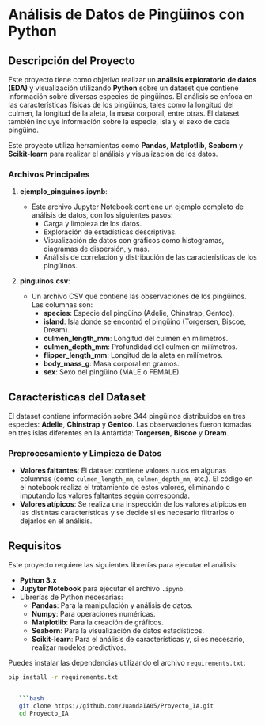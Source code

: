 # Análisis de Datos de Pingüinos con Python

## Descripción del Proyecto

Este proyecto tiene como objetivo realizar un **análisis exploratorio de datos (EDA)** y visualización utilizando **Python** sobre un dataset que contiene información sobre diversas especies de pingüinos. El análisis se enfoca en las características físicas de los pingüinos, tales como la longitud del culmen, la longitud de la aleta, la masa corporal, entre otras. El dataset también incluye información sobre la especie, isla y el sexo de cada pingüino.

Este proyecto utiliza herramientas como **Pandas**, **Matplotlib**, **Seaborn** y **Scikit-learn** para realizar el análisis y visualización de los datos.

### Archivos Principales

1. **ejemplo_pinguinos.ipynb**:
   - Este archivo Jupyter Notebook contiene un ejemplo completo de análisis de datos, con los siguientes pasos:
     - Carga y limpieza de los datos.
     - Exploración de estadísticas descriptivas.
     - Visualización de datos con gráficos como histogramas, diagramas de dispersión, y más.
     - Análisis de correlación y distribución de las características de los pingüinos.
   
2. **pinguinos.csv**:
   - Un archivo CSV que contiene las observaciones de los pingüinos. Las columnas son:
     - **species**: Especie del pingüino (Adelie, Chinstrap, Gentoo).
     - **island**: Isla donde se encontró el pingüino (Torgersen, Biscoe, Dream).
     - **culmen_length_mm**: Longitud del culmen en milímetros.
     - **culmen_depth_mm**: Profundidad del culmen en milímetros.
     - **flipper_length_mm**: Longitud de la aleta en milímetros.
     - **body_mass_g**: Masa corporal en gramos.
     - **sex**: Sexo del pingüino (MALE o FEMALE).

## Características del Dataset

El dataset contiene información sobre 344 pingüinos distribuidos en tres especies: **Adelie**, **Chinstrap** y **Gentoo**. Las observaciones fueron tomadas en tres islas diferentes en la Antártida: **Torgersen**, **Biscoe** y **Dream**.

### Preprocesamiento y Limpieza de Datos

- **Valores faltantes**: El dataset contiene valores nulos en algunas columnas (como `culmen_length_mm`, `culmen_depth_mm`, etc.). El código en el notebook realiza el tratamiento de estos valores, eliminando o imputando los valores faltantes según corresponda.
- **Valores atípicos**: Se realiza una inspección de los valores atípicos en las distintas características y se decide si es necesario filtrarlos o dejarlos en el análisis.

## Requisitos

Este proyecto requiere las siguientes librerías para ejecutar el análisis:

- **Python 3.x**
- **Jupyter Notebook** para ejecutar el archivo `.ipynb`.
- Librerías de Python necesarias:
  - **Pandas**: Para la manipulación y análisis de datos.
  - **Numpy**: Para operaciones numéricas.
  - **Matplotlib**: Para la creación de gráficos.
  - **Seaborn**: Para la visualización de datos estadísticos.
  - **Scikit-learn**: Para el análisis de características y, si es necesario, realizar modelos predictivos.

Puedes instalar las dependencias utilizando el archivo `requirements.txt`:

```bash
pip install -r requirements.txt


   ```bash
   git clone https://github.com/JuandaIA05/Proyecto_IA.git
   cd Proyecto_IA


